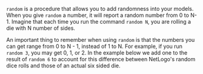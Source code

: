 `random` is a procedure that allows you to add randomness into your models. When you give `random` a number, it will report a random number from 0 to N-1. Imagine that each time you run the command  `random N`, you are rolling a die with N number of sides.

An important thing to remember when using `random` is that the numbers you can get range from 0 to N - 1, instead of 1 to N. For example, if you run `random 3`, you may get 0, 1, or 2. In the example below we add one to the result of `random 6` to account for this difference between NetLogo's random dice rolls and those of an actual six sided die.

